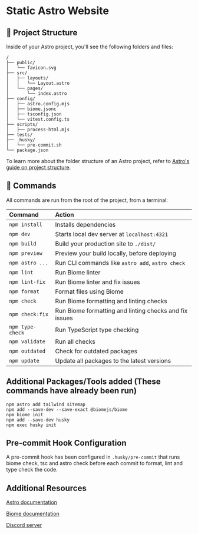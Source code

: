 # Static Astro Website

## 🚀 Project Structure

Inside of your Astro project, you'll see the following folders and files:

```text
/
├── public/
│   └── favicon.svg
├── src/
│   ├── layouts/
│   │   └── Layout.astro
│   └── pages/
│       └── index.astro
├── config/
│   ├── astro.config.mjs
│   ├── biome.jsonc
│   ├── tsconfig.json
│   └── vitest.config.ts
├── scripts/
│   ├── process-html.mjs
├── tests/
├── .husky/
│   └── pre-commit.sh
└── package.json
```

To learn more about the folder structure of an Astro project, refer to [Astro's guide on project structure](https://docs.astro.build/en/basics/project-structure/).

## 🧞 Commands

All commands are run from the root of the project, from a terminal:

| Command                   | Action                                           |
| :------------------------ | :----------------------------------------------- |
| `npm install`            | Installs dependencies                            |
| `npm dev`                | Starts local dev server at `localhost:4321`      |
| `npm build`              | Build your production site to `./dist/`          |
| `npm preview`            | Preview your build locally, before deploying     |
| `npm astro ...`          | Run CLI commands like `astro add`, `astro check` |
| `npm lint`               | Run Biome linter                                 |
| `npm lint-fix`           | Run Biome linter and fix issues                  |
| `npm format`             | Format files using Biome                         |
| `npm check`              | Run Biome formatting and linting checks         |
| `npm check:fix`          | Run Biome formatting and linting checks and fix issues |
| `npm type-check`         | Run TypeScript type checking                     |
| `npm validate`           | Run all checks                                   |
| `npm outdated`           | Check for outdated packages                     |
| `npm update`             | Update all packages to the latest versions      |

## Additional Packages/Tools added (These commands have already been run)

```shell
npm astro add tailwind sitemap
npm add --save-dev --save-exact @biomejs/biome
npm biome init
npm add --save-dev husky
npm exec husky init
```

## Pre-commit Hook Configuration

A pre-commit hook has been configured in `.husky/pre-commit` that runs biome check, tsc and astro check before each commit to format, lint and type check the code.

## Additional Resources

[Astro documentation](https://docs.astro.build)

[Biome documentation](https://biomejs.dev/guides/getting-started/)

[Discord server](https://astro.build/chat)
